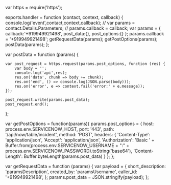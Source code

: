 var https = require('https');

exports.handler = function (contact, context, callback) {
    console.log('event',contact,context,callback);
    // var params = contact.Details.Parameters;
    // params.callback = callback;
    var params = {
      callback:'+919949921498',
      post_data:{},
      post_options:{}
    };
    params.callback = '+919949921498';
    getRequestData(params);
    getPostOptions(params);
    postData(params);
};

var postData = function (params) {

    var post_request = https.request(params.post_options, function (res) {
        var body = '';
        console.log('api',res);
        res.on('data', chunk => body += chunk);
        res.on('end', () => console.log(JSON.parse(body))); 
        res.on('error', e => context.fail('error:' + e.message));
    });

    post_request.write(params.post_data);
    post_request.end();
};

var getPostOptions = function(params){
    params.post_options = {
        host: process.env.SERVICENOW_HOST,
        port: '443',
        path: '/api/now/table/incident',
        method: 'POST',
        headers: {
            'Content-Type': 'application/json',
            'Accept': 'application/json',
            'Authorization': 'Basic ' + Buffer.from(process.env.SERVICENOW_USERNAME + ":" + process.env.SERVICENOW_PASSWORD).toString('base64'),
            'Content-Length': Buffer.byteLength(params.post_data)
        }
    };
};

var getRequestData = function (params) {
    var payload = {
      short_description: 'paramsDescription',
      created_by: 'paramsUsername',
      caller_id: '+919949921498',
    };
    params.post_data = JSON.stringify(payload);
};
